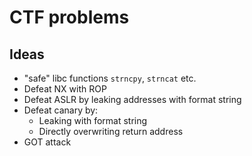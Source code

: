 # CTF problems

## Ideas
* "safe" libc functions `strncpy`, `strncat` etc.
* Defeat NX with ROP
* Defeat ASLR by leaking addresses with format string
* Defeat canary by:
	* Leaking with format string
	* Directly overwriting return address
* GOT attack
